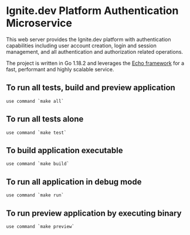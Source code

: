 # Ignite.dev Platform Authentication Microservice

This web server provides the Ignite.dev platform  with authentication capabilities including user account creation, login and session management, and all authentication and authorization related operations.


The project is written in Go 1.18.2 and leverages the
[Echo framework](https://echo.labstack.com/) for a fast, performant and highly scalable service.



## To run all tests, build and preview application 

    use command `make all`

## To run all tests alone

    use command `make test`

## To build application executable

    use command `make build`

## To run all application in debug mode

    use command `make run`

## To run preview application by executing binary

    use command `make preview`